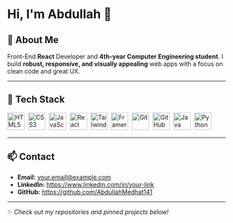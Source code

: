 # Hi, I'm Abdullah 👋

## 🚀 About Me
Front-End **React** Developer and **4th-year Computer Engineering student**. I build **robust, responsive, and visually appealing** web apps with a focus on clean code and great UX.

---

## 🧰 Tech Stack
<p align="left">
  <img alt="HTML5" title="HTML5" height="40" src="https://cdn.jsdelivr.net/gh/devicons/devicon/icons/html5/html5-original.svg" />&nbsp;
  <img alt="CSS3" title="CSS3" height="40" src="https://cdn.jsdelivr.net/gh/devicons/devicon/icons/css3/css3-original.svg" />&nbsp;
  <img alt="JavaScript" title="JavaScript" height="40" src="https://cdn.jsdelivr.net/gh/devicons/devicon/icons/javascript/javascript-original.svg" />&nbsp;
  <img alt="React" title="React.js" height="40" src="https://cdn.jsdelivr.net/gh/devicons/devicon/icons/react/react-original.svg" />&nbsp;
  <img alt="Tailwind CSS" title="Tailwind CSS" height="40" src="https://cdn.jsdelivr.net/gh/devicons/devicon/icons/tailwindcss/tailwindcss-plain.svg" />&nbsp;
  <img alt="Framer Motion" title="Framer Motion" height="40" src="https://cdn.simpleicons.org/framer" />&nbsp;
  <img alt="Git" title="Git" height="40" src="https://cdn.jsdelivr.net/gh/devicons/devicon/icons/git/git-original.svg" />&nbsp;
  <img alt="GitHub" title="GitHub" height="40" src="https://cdn.jsdelivr.net/gh/devicons/devicon/icons/github/github-original.svg" />&nbsp;
  <img alt="Java" title="Java" height="40" src="https://cdn.jsdelivr.net/gh/devicons/devicon/icons/java/java-original.svg" />&nbsp;
  <img alt="Python" title="Python" height="40" src="https://cdn.jsdelivr.net/gh/devicons/devicon/icons/python/python-original.svg" />&nbsp;
</p>

---

## 📫 Contact
- **Email:** your.email@example.com  
- **LinkedIn:** https://www.linkedin.com/in/your-link  
- **GitHub:** https://github.com/AbdullahMedhat141

---
✨ _Check out my repositories and pinned projects below!_

